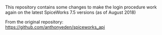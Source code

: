 This repository contains some changes to make the login procedure work again on the latest SpiceWorks 7.5 versions (as of August 2018)


From the original repository: https://github.com/anthonyeden/spiceworks_api
 
